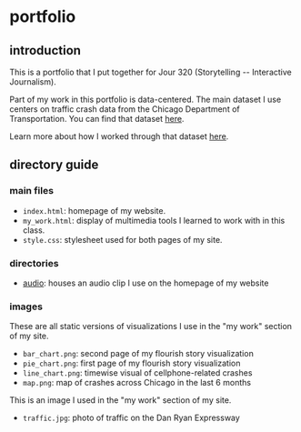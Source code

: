 # portfolio

## introduction

This is a portfolio that I put together for Jour 320 (Storytelling -- Interactive Journalism). 

Part of my work in this portfolio is data-centered. The main dataset I use centers on traffic crash data from the Chicago Department of Transportation. You can find that dataset [here](https://data.cityofchicago.org/Transportation/Traffic-Crashes-Crashes/85ca-t3if/about_data). 

Learn more about how I worked through that dataset [here](https://docs.google.com/document/d/1coKd7yPY7rrAdyks-8jaxfTQVMEV4NQo9rlRs5He2O8/edit?usp=sharing).

## directory guide 

### main files 
-   `index.html`: homepage of my website.
-   `my_work.html`: display of multimedia tools I learned to work with in this class.
-   `style.css`: stylesheet used for both pages of my site.

### directories 
-   [audio](audio): houses an audio clip I use on the homepage of my website

### images
These are all static versions of visualizations I use in the "my work" section of my site. 
-   `bar_chart.png`: second page of my flourish story visualization
-   `pie_chart.png`: first page of my flourish story visualization
-   `line_chart.png`: timewise visual of cellphone-related crashes 
-   `map.png`: map of crashes across Chicago in the last 6 months 

This is an image I used in the "my work" section of my site. 
-   `traffic.jpg`: photo of traffic on the Dan Ryan Expressway 

